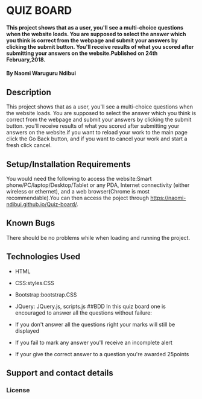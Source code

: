 # QUIZ BOARD
#### This project shows that as a user, you'll see a multi-choice questions when the website loads. You are supposed to select the answer which you think is correct from the webpage and submit your answers by clicking the submit button. You'll receive results of what you scored after submitting your answers on the website.Published on 24th February,2018.
#### By Naomi Waruguru Ndibui
## Description
This project shows that as a user, you'll see a multi-choice questions when the website loads. You are supposed to select the answer which you think is correct from the webpage and submit your answers by clicking the submit button. you'll receive results of what you scored after submitting your answers on the website.if you want to reload your work to the main page click the Go Back button, and if you want to cancel your work and start a fresh click cancel.
## Setup/Installation Requirements
You would need the following to access the website:Smart phone/PC/laptop/Desktop/Tablet or any PDA, Internet connectivity (either wireless or ethernet), and a web browser(Chrome is most recommendable).You can then access the poject through  https://naomi-ndibui.github.io/Quiz-board/.
## Known Bugs
There should be no problems while when loading and running the project.
## Technologies Used
* HTML
* CSS:styles.CSS
* Bootstrap:bootstrap.CSS
* JQuery: JQuery.js, scripts.js
##BDD
In this quiz board one is encouraged to answer all the questions without failure:

* If you don't answer all the questions right your marks will still be displayed
* If you fail to mark any answer you'll receive an incomplete alert
* If your give the correct answer to a question you're awarded 25points
## Support and contact details



### License
